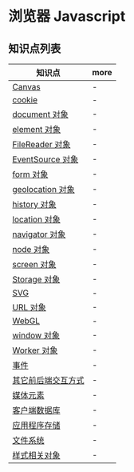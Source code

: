 # 浏览器 Javascript

## 知识点列表

| 知识点                                        | more |
| --------------------------------------------- | ---- |
| [Canvas](./Canvas.md)                         | -    |
| [cookie](./cookie.md)                         | -    |
| [document 对象](./document对象.md)            | -    |
| [element 对象](./element对象.md)              | -    |
| [FileReader 对象](./FileReader对象.md)        | -    |
| [EventSource 对象](./EventSource对象.md)      | -    |
| [form 对象](./form对象.md)                    | -    |
| [geolocation 对象](./geolocation对象.md)      | -    |
| [history 对象](./history对象.md)              | -    |
| [location 对象](./location对象.md)            | -    |
| [navigator 对象](./navigator对象.md)          | -    |
| [node 对象](./node对象.md)                    | -    |
| [screen 对象](./screen对象.md)                | -    |
| [Storage 对象](./Storage对象.md)              | -    |
| [SVG](./SVG.md)                               | -    |
| [URL 对象](./URL对象.md)                      | -    |
| [WebGL](./WebGL.md)                           | -    |
| [window 对象](./window对象.md)                | -    |
| [Worker 对象](./Worker对象.md)                | -    |
| [事件](./事件.md)                             | -    |
| [其它前后端交互方式](./其它前后端交互方式.md) | -    |
| [媒体元素](./媒体元素.md)                     | -    |
| [客户端数据库](./客户端数据库.md)             | -    |
| [应用程序存储](./应用程序存储.md)             | -    |
| [文件系统](./文件系统.md)                     | -    |
| [样式相关对象](./样式相关对象.md)             | -    |
